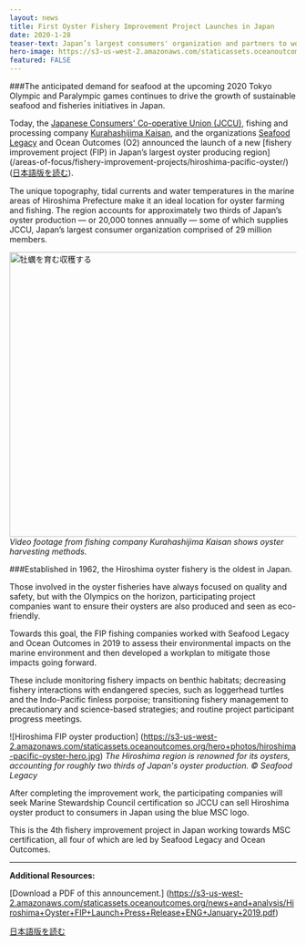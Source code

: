 ```yaml
---
layout: news
title: First Oyster Fishery Improvement Project Launches in Japan
date: 2020-1-28
teaser-text: Japan’s largest consumers' organization and partners to work towards sustainable oyster production in advance of 2020 Tokyo Olympics.
hero-image: https://s3-us-west-2.amazonaws.com/staticassets.oceanoutcomes.org/news+and+analysis/hero+images/hiroshima-pacific-oyster-launch-hero.jpg
featured: FALSE
---
```

###The anticipated demand for seafood at the upcoming 2020 Tokyo Olympic and Paralympic games continues to drive the growth of sustainable seafood and fisheries initiatives in Japan.

Today, the <a href="https://jccu.coop/eng/" target="_blank">Japanese Consumers' Co-operative Union (JCCU)</a>, fishing and processing company <a href="https://www.kurahasij.co.jp/" target="_blank">Kurahashijima Kaisan</a>, and the organizations <a href="http://www.seafoodlegacy.com/" target="_blank">Seafood Legacy</a> and Ocean Outcomes (O2) announced the launch of a new [fishery improvement project (FIP) in Japan’s largest oyster producing region] (/areas-of-focus/fishery-improvement-projects/hiroshima-pacific-oyster/) (<a href="https://jccu.coop/info/newsrelease/2020/20200128_01.html" target="_blank">日本語版を読む</a>).

The unique topography, tidal currents and water temperatures in the marine areas of Hiroshima Prefecture make it an ideal location for oyster farming and fishing. The region accounts for approximately two thirds of Japan’s oyster production — or 20,000 tonnes annually — some of which supplies JCCU, Japan’s largest consumer organization comprised of 29 million members.

<a href="http://www.youtube.com/watch?feature=player_embedded&v=UpD0lWQQutQ" target="_blank"><img src="http://img.youtube.com/vi/UpD0lWQQutQ/0.jpg" 
alt="牡蠣を育む収穫する" width="900" height="500" border="0" /></a>
*Video footage from fishing company Kurahashijima Kaisan shows oyster harvesting methods.*

###Established in 1962, the Hiroshima oyster fishery is the oldest in Japan. 

Those involved in the oyster fisheries have always focused on quality and safety, but with the Olympics on the horizon, participating project companies want to ensure their oysters are also produced and seen as eco-friendly.

Towards this goal, the FIP fishing companies worked with Seafood Legacy and Ocean Outcomes in 2019 to assess their environmental impacts on the marine environment and then developed a workplan to mitigate those impacts going forward. 

These include monitoring fishery impacts on benthic habitats; decreasing fishery interactions with endangered species, such as loggerhead turtles and the Indo-Pacific finless porpoise; transitioning fishery management to precautionary and science-based strategies; and routine project participant progress meetings.

![Hiroshima FIP oyster production] (https://s3-us-west-2.amazonaws.com/staticassets.oceanoutcomes.org/hero+photos/hiroshima-pacific-oyster-hero.jpg) *The Hiroshima region is renowned for its oysters, accounting for roughly two thirds of Japan's oyster production. © Seafood Legacy*

After completing the improvement work, the participating companies will seek Marine Stewardship Council certification so JCCU can sell Hiroshima oyster product to consumers in Japan using the blue MSC logo. 

This is the 4th fishery improvement project in Japan working towards MSC certification, all four of which are led by Seafood Legacy and Ocean Outcomes.

----

**Additional Resources:**

[Download a PDF of this announcement.] (https://s3-us-west-2.amazonaws.com/staticassets.oceanoutcomes.org/news+and+analysis/Hiroshima+Oyster+FIP+Launch+Press+Release+ENG+January+2019.pdf)

<a href="https://jccu.coop/info/newsrelease/2020/20200128_01.html" target="_blank">日本語版を読む</a>
